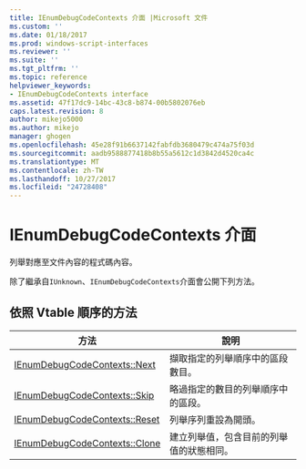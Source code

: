 ```yaml
---
title: IEnumDebugCodeContexts 介面 |Microsoft 文件
ms.custom: ''
ms.date: 01/18/2017
ms.prod: windows-script-interfaces
ms.reviewer: ''
ms.suite: ''
ms.tgt_pltfrm: ''
ms.topic: reference
helpviewer_keywords:
- IEnumDebugCodeContexts interface
ms.assetid: 47f17dc9-14bc-43c8-b874-00b5802076eb
caps.latest.revision: 8
author: mikejo5000
ms.author: mikejo
manager: ghogen
ms.openlocfilehash: 45e28f91b6637142fabfdb3680479c474a75f03d
ms.sourcegitcommit: aadb9588877418b8b55a5612c1d3842d4520ca4c
ms.translationtype: MT
ms.contentlocale: zh-TW
ms.lasthandoff: 10/27/2017
ms.locfileid: "24728408"
---
```

# <a name="ienumdebugcodecontexts-interface"></a>IEnumDebugCodeContexts 介面
列舉對應至文件內容的程式碼內容。  
  
 除了繼承自`IUnknown`、`IEnumDebugCodeContexts`介面會公開下列方法。  
  
## <a name="methods-in-vtable-order"></a>依照 Vtable 順序的方法  
  
|方法|說明|  
|------------|-----------------|  
|[IEnumDebugCodeContexts::Next](../../winscript/reference/ienumdebugcodecontexts-next.md)|擷取指定的列舉順序中的區段數目。|  
|[IEnumDebugCodeContexts::Skip](../../winscript/reference/ienumdebugcodecontexts-skip.md)|略過指定的數目的列舉順序中的區段。|  
|[IEnumDebugCodeContexts::Reset](../../winscript/reference/ienumdebugcodecontexts-reset.md)|列舉序列重設為開頭。|  
|[IEnumDebugCodeContexts::Clone](../../winscript/reference/ienumdebugcodecontexts-clone.md)|建立列舉值，包含目前的列舉值的狀態相同。|